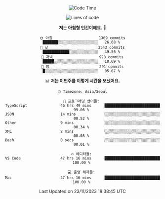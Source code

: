 <div align="center">

<br />

 <!--START_SECTION:waka-->
![Code Time](http://img.shields.io/badge/Code%20Time-1%2C692%20hrs%2027%20mins-blue)

![Lines of code](https://img.shields.io/badge/%EC%A0%80%EB%8A%94%20%EC%97%AC%ED%83%9C%EA%B9%8C%EC%A7%80%20-3.5%20million%20%EC%A4%84%EC%9D%98%20%EC%BD%94%EB%93%9C%EB%A5%BC%20%EC%9E%91%EC%84%B1%ED%96%88%EC%96%B4%EC%9A%94.-blue)

**저는 아침형 인간이에요. 🐤** 

```text
🌞 아침                     1369 commits        ███████░░░░░░░░░░░░░░░░░░   26.68 % 
🌆 낮　                     2543 commits        ████████████░░░░░░░░░░░░░   49.56 % 
🌃 저녁                     928 commits         █████░░░░░░░░░░░░░░░░░░░░   18.09 % 
🌙 밤　                     291 commits         █░░░░░░░░░░░░░░░░░░░░░░░░   05.67 % 
```


📊 **저는 이번주를 이렇게 시간을 보냈어요.** 

```text
🕑︎ Timezone: Asia/Seoul

💬 프로그래밍 언어들: 
TypeScript               46 hrs 49 mins      █████████████████████████   99.06 % 
JSON                     14 mins             ░░░░░░░░░░░░░░░░░░░░░░░░░   00.52 % 
Other                    9 mins              ░░░░░░░░░░░░░░░░░░░░░░░░░   00.34 % 
XML                      2 mins              ░░░░░░░░░░░░░░░░░░░░░░░░░   00.08 % 
Bash                     0 secs              ░░░░░░░░░░░░░░░░░░░░░░░░░   00.01 % 

🔥 에디터들: 
VS Code                  47 hrs 16 mins      █████████████████████████   100.00 % 

💻 운영 체제들: 
Mac                      47 hrs 16 mins      █████████████████████████   100.00 % 
```


 Last Updated on 23/11/2023 18:38:45 UTC
<!--END_SECTION:waka-->

</div>
